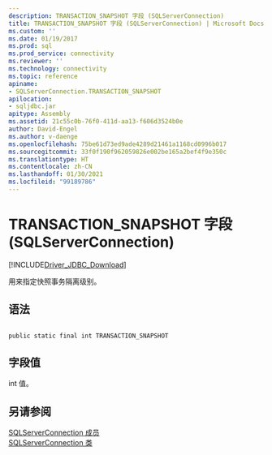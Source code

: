 ```yaml
---
description: TRANSACTION_SNAPSHOT 字段 (SQLServerConnection)
title: TRANSACTION_SNAPSHOT 字段 (SQLServerConnection) | Microsoft Docs
ms.custom: ''
ms.date: 01/19/2017
ms.prod: sql
ms.prod_service: connectivity
ms.reviewer: ''
ms.technology: connectivity
ms.topic: reference
apiname:
- SQLServerConnection.TRANSACTION_SNAPSHOT
apilocation:
- sqljdbc.jar
apitype: Assembly
ms.assetid: 21c55c0b-76f0-411d-aa13-f606d3524b0e
author: David-Engel
ms.author: v-daenge
ms.openlocfilehash: 75be61d73ed9ade4289d21461a1168cd0996b017
ms.sourcegitcommit: 33f0f190f962059826e002be165a2bef4f9e350c
ms.translationtype: HT
ms.contentlocale: zh-CN
ms.lasthandoff: 01/30/2021
ms.locfileid: "99189786"
---
```

# <a name="transaction_snapshot-field-sqlserverconnection"></a>TRANSACTION_SNAPSHOT 字段 (SQLServerConnection)
[!INCLUDE[Driver_JDBC_Download](../../../includes/driver_jdbc_download.md)]

  用来指定快照事务隔离级别。  
  
## <a name="syntax"></a>语法  
  
```  
  
public static final int TRANSACTION_SNAPSHOT  
```  
  
## <a name="field-value"></a>字段值  
 int 值。  
  
## <a name="see-also"></a>另请参阅  
 [SQLServerConnection 成员](../../../connect/jdbc/reference/sqlserverconnection-members.md)   
 [SQLServerConnection 类](../../../connect/jdbc/reference/sqlserverconnection-class.md)  
  
  
